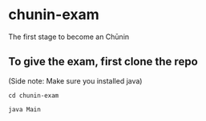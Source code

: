 # chunin-exam
The first stage to become an Chūnin


## To give the exam, first clone the repo

(Side note: Make sure you installed java)

`
cd chunin-exam
`

`
java Main
`
